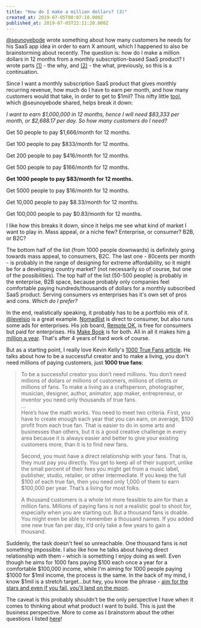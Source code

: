 ```yaml
---
title: "How do I make a million dollars? (3)"
created_at: 2019-07-05T00:07:10.000Z
published_at: 2019-07-05T22:11:20.000Z
---
```

[@seunoyebode](https://200wordsaday.com/words/my-most-important-tab-right-now-217355d1de22598291) wrote something about how many customers he needs for his SaaS app idea in order to earn X amount, which I happened to also be brainstorming about recently. The question is: how do I make a million dollars in 12 months from a monthly subscription-based SaaS product? I wrote parts [(1)](https://200wordsaday.com/words/how-do-i-make-a-million-dollars-1-196895cfbd4776e4ff) - the why, and [(2)](https://200wordsaday.com/words/how-do-i-make-a-million-dollars-2-198345cfe58d077e02) - the what, previously, so this is a continuation.  

  

Since I want a monthly subscription SaaS product that gives monthly recurring revenue, how much do I have to earn per month, and how many customers would that take, in order to get to $1mil? This nifty little [tool](https://hmcte.info/?amount=1000000&months=12), which @seunoyebode shared, helps break it down: 

  

_I want to earn $1,000,000 in 12 months, hence I will need $83,333 per month, or $2,688.17 per day. So how many customers do I need?_

  

Get 50 people to pay $1,666/month for 12 months.  

Get 100 people to pay $833/month for 12 months.

Get 200 people to pay $416/month for 12 months.

Get 500 people to pay $166/month for 12 months.

**Get 1000 people to pay $83/month for 12 months.**

Get 5000 people to pay $16/month for 12 months.

Get 10,000 people to pay $8.33/month for 12 months.

Get 100,000 people to pay $0.83/month for 12 months.

  

I like how this breaks it down, since it helps me see what kind of market I want to play in. Mass appeal, or a niche few? Enterprise, or consumer? B2B, or B2C? 

  

The bottom half of the list (from 1000 people downwards) is definitely going towards mass appeal, to consumers, B2C. The last one - 80cents per month - is probably in the range of designing for extreme affordability, so it might be for a developing country market? (not necessarily so of course, but one of the possibilities). The top half of the list (50-500 people) is probably in the enterprise, B2B space, because probably only companies feel comfortable paying hundreds/thousands of dollars for a monthly subscribed SaaS product. Serving consumers vs enterprises has it's own set of pros and cons. _Which do I prefer?_

  

In the end, realistically speaking, it probably has to be a portfolio mix of it. [@levelsio](https://twitter.com/levelsio/status/1134089856265494528?s=21) is a great example. [Nomadlist](https://nomadlist.com/) is direct to consumer, but also runs some ads for enterprises. His job board, [Remote OK](https://remoteok.io/), is free for consumers but paid for enterprises. His [Make Book](https://makebook.io/) is for both. All in all it makes him [a million a year](https://twitter.com/levelsio/status/1134089856265494528?s=21). That's after 4 years of hard work of course. 

  

But as a starting point, I really love Kevin Kelly's [1000 True Fans article](https://kk.org/thetechnium/1000-true-fans/). He talks about how to be a successful creator and to make a living, you don't need millions of paying customers, just **1000 true fans**:

  

> To be a successful creator you don’t need millions. You don’t need millions of dollars or millions of customers, millions of clients or millions of fans. To make a living as a craftsperson, photographer, musician, designer, author, animator, app maker, entrepreneur, or inventor you need only thousands of true fans.  
> ...  
> Here’s how the math works. You need to meet two criteria. First, you have to create enough each year that you can earn, on average, $100 profit from each true fan. That is easier to do in some arts and businesses than others, but it is a good creative challenge in every area because it is always easier and better to give your existing customers more, than it is to find new fans.  
>   
> Second, you must have a direct relationship with your fans. That is, they must pay you directly. You get to keep all of their support, unlike the small percent of their fees you might get from a music label, publisher, studio, retailer, or other intermediate. If you keep the full $100 of each true fan, then you need only 1,000 of them to earn $100,000 per year. That’s a living for most folks.  
>   
> A thousand customers is a whole lot more feasible to aim for than a million fans. Millions of paying fans is not a realistic goal to shoot for, especially when you are starting out. But a thousand fans is doable. You might even be able to remember a thousand names. If you added one new true fan per day, it’d only take a few years to gain a thousand.

  

Suddenly, the task doesn't feel so unreachable. One thousand fans is not something impossible. I also like how he talks about having direct relationship with them - which is something I enjoy doing as well. Even though he aims for 1000 fans paying $100 each once a year for a comfortable $100,000 income, while I'm aiming for 1000 people paying $1000 for $1mil income, the process is the same. In the back of my mind, I know $1mil is a stretch target...but hey, you know the phrase - [aim for the stars and even if you fail, you'll land on the moon](https://200wordsaday.com/words/how-do-i-make-a-million-dollars-1-196895cfbd4776e4ff).  

The caveat is this probably shouldn't be the only perspective I have when it comes to thinking about what product I want to build. This is just the business perspective. More to come as I brainstorm about the other questions I listed [here](https://200wordsaday.com/words/how-do-i-make-a-million-dollars-2-198345cfe58d077e02)!

